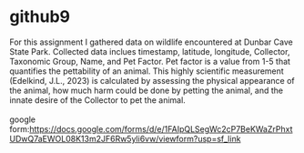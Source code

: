 # github9

For this assignment I gathered data on wildlife encountered at Dunbar Cave State Park. Collected data inclues timestamp, latitude, longitude, Collector, Taxonomic Group, Name, and Pet Factor. Pet factor is a value from 1-5 that quantifies the pettability of an animal. This highly scientific measurement (Edelkind, J.L., 2023) is calculated by assessing the physical appearance of the animal, how much harm could be done by petting the animal, and the innate desire of the Collector to pet the animal. <br> <br>
google form:https://docs.google.com/forms/d/e/1FAIpQLSegWc2cP7BeKWaZrPhxtUDwQ7aEWOL08K13m2JF6Rw5yli6vw/viewform?usp=sf_link

